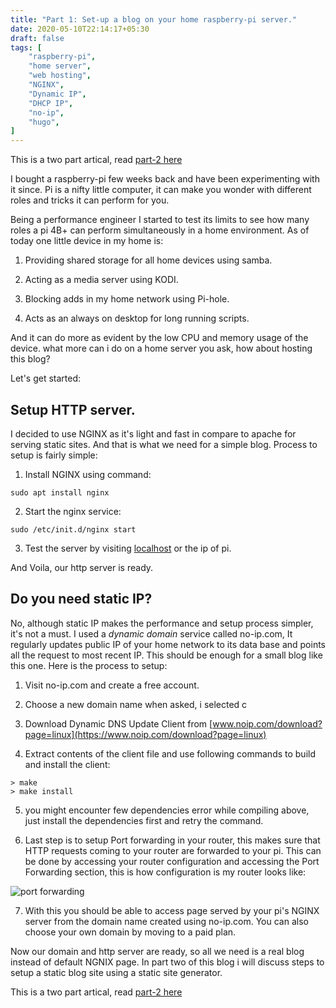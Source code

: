 ```yaml
---
title: "Part 1: Set-up a blog on your home raspberry-pi server."
date: 2020-05-10T22:14:17+05:30
draft: false
tags: [
    "raspberry-pi",
    "home server",
    "web hosting",
    "NGINX",
    "Dynamic IP",
    "DHCP IP",
    "no-ip",
    "hugo",
]
---
```


This is a two part artical, read [part-2 here](/posts/hugo-static-site-on-pi/)


I bought a raspberry-pi few weeks back and have been experimenting with it since. Pi is a nifty little computer, it can make you wonder with different roles and tricks it can perform for you. 

Being a performance engineer I started to test its limits to see how many roles a pi 4B+ can perform simultaneously in a home 
environment. As of today one little device in my home is:

1. Providing shared storage for all home devices using samba.

2. Acting as a media server using KODI.

3. Blocking adds in my home network using Pi-hole.

4. Acts as an always on desktop for long running scripts.

And it can do more as evident by the low CPU and memory usage of the device. what more can i do on a home server you ask, how about hosting this blog?

Let's get started:

## Setup HTTP server.

I decided to use NGINX as it's light and fast in compare to apache for serving static sites. And that is what we need for a simple blog. Process to setup is fairly simple:

1.  Install NGINX using command:
```
sudo apt install nginx
```
2. Start the nginx service:
```
sudo /etc/init.d/nginx start
```
3. Test the server by visiting [localhost](http://localhost) or the ip of pi.

And Voila, our http server is ready.

## Do you need static IP?

No, although static IP makes the performance and setup process simpler, it's not a must. I used a *dynamic domain* service called no-ip.com, It regularly updates public IP of your home network to its data base and points all the request to most recent IP. This should be enough for a small blog like this one. Here is the process to setup:

1. Visit no-ip.com and create a free account.

2. Choose a new domain name when asked, i selected c

3. Download Dynamic DNS Update Client from [www.noip.com/download?page=linux](https://www.noip.com/download?page=linux)

4. Extract contents of the client file and use following commands to build and install the client:
```
> make
> make install
```

5. you might encounter few dependencies error while compiling above, just install the dependencies first and retry the command.

6. Last step is to setup Port forwarding in your router, this makes sure that HTTP requests coming to your router are forwarded to your pi. This can be done by accessing your router configuration and accessing the Port Forwarding section, this is how configuration is my router looks like:


![port forwarding](/img/port_forwarding.png)


7. With this you should be able to access page served by your pi's NGINX server from the domain name created using no-ip.com. You can also choose your own domain by moving to a paid plan.

Now our domain and http server are ready, so all we need is a real blog instead of default NGNIX page. In part two of this blog i will discuss steps to setup a static blog site using a static site generator.

This is a two part artical, read [part-2 here](/posts/hugo-static-site-on-pi/)
